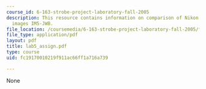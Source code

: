 ```yaml
---
course_id: 6-163-strobe-project-laboratory-fall-2005
description: This resource contains information on comparison of Nikon D100 and film
  images IM5-JWB.
file_location: /coursemedia/6-163-strobe-project-laboratory-fall-2005/fc19170010219f911ac66ff1a716a739_lab5_assign.pdf
file_type: application/pdf
layout: pdf
title: lab5_assign.pdf
type: course
uid: fc19170010219f911ac66ff1a716a739

---
```

None